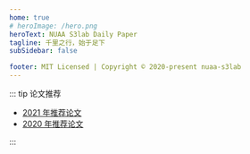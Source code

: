 ```yaml
---
home: true
# heroImage: /hero.png
heroText: NUAA S3lab Daily Paper
tagline: 千里之行，始于足下
subSidebar: false

footer: MIT Licensed | Copyright © 2020-present nuaa-s3lab
---
```


::: tip 论文推荐

- [2021 年推荐论文](./2021/README.md)
- [2020 年推荐论文](./2020/README.md)

:::